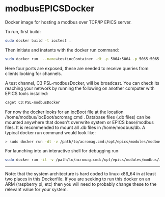 # modbusEPICSDocker
Docker image for hosting a modbus over TCP/IP EPICS server.

To run, first build:
```bash
sudo docker build -t ioctest .
```

Then initiate and instants with the docker run command:
```bash
sudo docker run  --name=testiocContainer -dt -p 5064:5064 -p 5065:5065 -p 5064:5064/udp -p 5065:5065/udp ioctest
```

Here four ports are exposed, these are needed to receive queries from clients looking for channels.  

A test channel, C3:PSL-modbusDocker, will be broadcast.  You can check its reaching your network by running the following on another computer with EPICS tools installed:
```bash
caget C3:PSL-modbusDocker
```

For now the docker looks for an iocBoot file at the location /home/modbus/iocBoot/acromag.cmd . Database files (.db files) can be mounted anywhere that doesn't overwrite system or EPICS base/modbus files.  It is recommended to mount all .db files in /home/modbus/db.  A typical docker run command would look like:

```bash
> sudo docker run -dt -v /path/to/acromag.cmd:/opt/epics/modules/modbus/iocBoot/iocTest/acromag.cmd -v path/to/databasefiles/db:/home/modbus/db  -p 5064:5064 -p 5065:5065 -p 5064:5064/udp -p 5065:5065/udp ioctest /bin/bash
```

For launching into an interactive shell for debugging run

```bash
sudo docker run -it -v /path/to/acromag.cmd:/opt/epics/modules/modbus/iocBoot/iocTest/acromag.cmd -v path/to/databasefiles/db:/home/modbus/db  -p 5064:5064 -p 5065:5065 -p 5064:5064/udp -p 5065:5065/udp ioctest /bin/bash
```

---

Note: that the system architecture is hard coded to linux-x86_64 in at least two places in this Dockerfile.  If you are seeking to run this docker on an ARM (raspberry pi, etc) then you will need to probably change these to the relevant value for your system.
